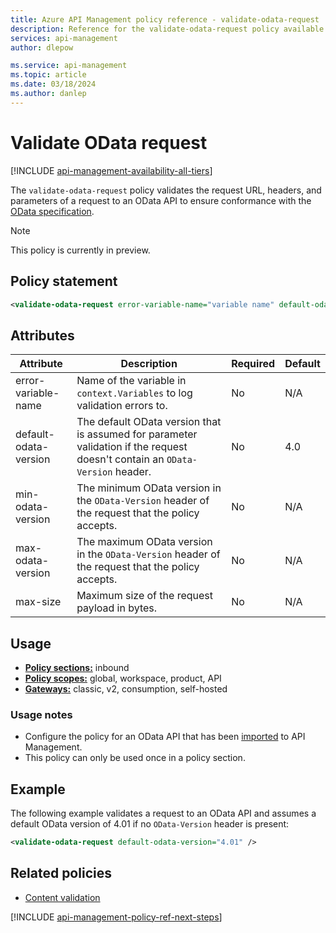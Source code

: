 ```yaml
---
title: Azure API Management policy reference - validate-odata-request | Microsoft Docs
description: Reference for the validate-odata-request policy available for use in Azure API Management. Provides policy usage, settings, and examples.
services: api-management
author: dlepow

ms.service: api-management
ms.topic: article
ms.date: 03/18/2024
ms.author: danlep
---
```


# Validate OData request

[!INCLUDE [api-management-availability-all-tiers](../../includes/api-management-availability-all-tiers.md)]

The `validate-odata-request` policy validates the request URL, headers, and parameters of a request to an OData API to ensure conformance with the [OData specification](https://www.odata.org/documentation).

> [!NOTE]
> This policy is currently in preview.

## Policy statement

```xml
<validate-odata-request error-variable-name="variable name" default-odata-version="OData version number" min-odata-version="OData version number" max-odata-version="OData version number" max-size="size in bytes" />
```

## Attributes

| Attribute         | Description                                            | Required | Default |
| ----------------- | ------------------------------------------------------ | -------- | ------- |
| error-variable-name | Name of the variable in `context.Variables` to log validation errors to.  |   No    | N/A   |
| default-odata-version | The default OData version that is assumed for parameter validation if the request doesn't contain an `OData-Version` header.  | No  | 4.0 |
| min-odata-version | The minimum OData version in the `OData-Version` header of the request that the policy accepts. | No  | N/A |
| max-odata-version | The maximum OData version in the `OData-Version` header of the request that the policy accepts. | No  | N/A |
| max-size | Maximum size of the request payload in bytes.  |  No      | N/A   |


## Usage

- [**Policy sections:**](./api-management-howto-policies.md#sections) inbound
- [**Policy scopes:**](./api-management-howto-policies.md#scopes) global, workspace, product, API
-  [**Gateways:**](api-management-gateways-overview.md) classic, v2, consumption, self-hosted

### Usage notes

* Configure the policy for an OData API that has been [imported](import-api-from-odata.md) to API Management. 
* This policy can only be used once in a policy section.

## Example

The following example validates a request to an OData API and assumes a default OData version of 4.01 if no `OData-Version` header is present:

```xml
<validate-odata-request default-odata-version="4.01" />  
```

## Related policies

* [Content validation](api-management-policies.md#content-validation)

[!INCLUDE [api-management-policy-ref-next-steps](../../includes/api-management-policy-ref-next-steps.md)]
